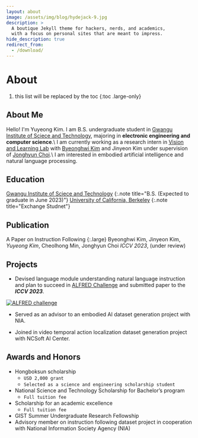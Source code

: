 ```yaml
---
layout: about
image: /assets/img/blog/hydejack-9.jpg
description: >
  A boutique Jekyll theme for hackers, nerds, and academics,
  with a focus on personal sites that are meant to impress.
hide_description: true
redirect_from:
  - /download/
---
```


# About

<!-- author -->
1. this list will be replaced by the toc
{:toc .large-only}

## About Me
Hello! I'm Yuyeong Kim. I am B.S. undergraduate student in [Gwangu Institute of Sciece and Technology](https://www.gist.ac.kr/en/main.html), majoring in **electronic engineering and computer science**.\\
I am currently working as a research intern in [Vision and Learning Lab](https://yonseivnl.github.io/) with [Byeonghwi Kim](https://github.com/bhkim94) and Jinyeon Kim under supervision of [Jonghyun Choi](https://scholar.google.com/citations?user=uiGWnm4AAAAJ&hl=en).\\
I am interested in embodied artificial intelligence and natural language processing.


## Education
[Gwangu Institute of Sciece and Technology](https://www.gist.ac.kr/en/main.html)
{:.note title="B.S. (Expected to graduate in June 2023)"}
[University of California, Berkeley](https://www.berkeley.edu/)
{:.note title="Exchange Studnet"}

## Publication
A Paper on Instruction Following
{:.large}
Byeonghwi Kim, Jinyeon Kim, _Yuyeong Kim_, Cheolhong Min, Jonghyun Choi
*ICCV 2023*, (under review)

## Projects
* Devised language module understanding natural language instruction and plan to succeed in [ALFRED Challenge](https://askforalfred.com/) and submitted paper to the ***ICCV 2023***.

[![ALFRED challenge](https://img.youtube.com/vi/1XoRLNmXffo/0.jpg)](https://www.youtube.com/watch?v=1XoRLNmXffo)


* Served as an advisor to an embodied AI dataset generation project with NIA.

* Joined in video temporal action localization dataset generation project with NCSoft AI Center.

## Awards and Honors
* Hongboksun scholarship 
  * `USD 2,000 grant`
  * `Selected as a science and engineering scholarship student`
* National Science and Technology Scholarship for Bachelor’s program 
  * `Full tuition fee`
* Scholarship for an academic excellence
  * `Full tuition fee`
* GIST Summer Undergraduate Research Fellowship
* Advisory member on instruction following dataset project in cooperation with National Information Society Agency (NIA)

<!-- ## Hydejack

A boutique Jekyll theme for hackers, nerds, and academics.  
{:.lead}

1. this list will be replaced by the toc
{:toc .large-only}

![Screenshot](assets/img/blog/hydejack-9.jpg){:.lead width="1920" height="1080" loading="lazy"}

Hydejack's cover page on a variety of screen sizes.
{:.figcaption} -->


<!-- **Hydejack** is a boutique Jekyll theme for hackers, nerds, and academics, with a focus on personal sites that are meant to impress. 

It includes a blog that is suitable for both prose and technical documentation, a portfolio to showcase your projects, and a resume template that looks amazing on the web and in print.

> Your complete presence on the web — A [blog], [portfolio], and [resume].
{:.lead} -->


<!-- ## A Personal Site That Won't Disappear

**Hydejack** is 100% built on Open Source software, and is Open Source itself, save for parts of the PRO version. The PRO version is a one-time payment that gives you the right to use it forever.

Hydejack is all static sites. _HTML_. All you need is a web server --- any web server --- to have a professional web presence that lasts a lifetime. -->

<!-- ## Download

{% include table.md %} -->


<!-- ## A Free Blogging Theme
**Hydejack** started out as a free blogging theme for Jekyll — and continues to be so. -->

<!--posts-->


<!-- ## An Impressive Portfolio
A portfolio that's guaranteed to be impressive — no matter what you put into it. -->

<!--projects-->


<!-- ## A Printable Resume
Get a resume that's consistent across the board — whether it's on the web, mobile, print, or [PDF](assets/Resume.pdf).

[![Resume PDF](assets/img/blog/resume.png){:.lead width="884" height="632" loading="lazy"}][resume]{:.no-hover.no-mark}

Front and center page of a print resume generated by Hydejack.
{:.figcaption} -->


<!-- ## Just Markdown
Write all content with Markdown. __Hydejack__ gives you [additional CSS classes](docs/writing.md) to stylize your content, without losing compatibility with other Jekyll themes.


## Just Markup
**Hydejack** boasts a plethora of modern JavaScript, but make no mistake: It's still a _plain old web page_ at its core. It works without JavaScript and you can even view it in a text-based browser like `w3m`:

![w3m Screenshot](assets/img/blog/w3m.png){:.tail width="1920" height="1260" loading="lazy"}

The Hydejack blog, as seen by the text browser `w3m`.
{:.figcaption} -->


<!-- ## Syntax Highlighting
**Hydejack** features syntax highlighting, powered by [Rouge].

```html
<!-- file: `_includes/my-body.html` -->
<!-- <script type="module">
  document.querySelector("hy-push-state").addEventListener("hy-push-state-load", () => {
    const supportsCodeHighlights = false; // TBD!!
  });
</script>
```

Code blocks can have a filename and a caption.
{:.figcaption}  -->


<!-- ## Beautiful Math
They say math is beautiful — and with **Hydejack**'s [math support][math] it's guaranteed to also look beautiful:

$$
\begin{aligned}
  \phi(x,y) &= \phi \left(\sum_{i=1}^n x_ie_i, \sum_{j=1}^n y_je_j \right) \\[2em]
            &= \sum_{i=1}^n \sum_{j=1}^n x_i y_j \phi(e_i, e_j)            \\[2em]
            &= (x_1, \ldots, x_n)
               \left(\begin{array}{ccc}
                 \phi(e_1, e_1)  & \cdots & \phi(e_1, e_n) \\
                 \vdots          & \ddots & \vdots         \\
                 \phi(e_n, e_1)  & \cdots & \phi(e_n, e_n)
               \end{array}\right)
               \left(\begin{array}{c}
                 y_1    \\
                 \vdots \\
                 y_n
               \end{array}\right)
\end{aligned}
$$

Hydejack uses KaTeX to efficiently render math.
{:.figcaption} -->


<!-- ## Build an Audience
The PRO version has built-in support for customizable [Tinyletter] newsletter subscription boxes.

If you are using a different service like MailChimp, you can build a custom newsletter subscription box using [Custom Forms][forms]. -->


<!-- ## Features

{% include features.md %}


## Comparison

{% include table.md %}


## Get It Now

Use the the form below to purchase Hydejack PRO:

<div class="gumroad-product-embed" data-gumroad-product-id="nuOluY"><a href="https://gumroad.com/l/nuOluY">Loading…</a></div> -->


[blog]: /
[portfolio]: https://hydejack.com/examples/
[resume]: https://hydejack.com/resume/
[download]: https://hydejack.com/download/
[welcome]: https://hydejack.com/
[forms]: https://hydejack.com/forms-by-example/

[features]: #features
[news]: #build-an-audience
[syntax]: syntax-highlighting
[latex]: #beautiful-math
[dark]: https://hydejack.com/blog/hydejack/2018-09-01-introducing-dark-mode/
[search]: https://hydejack.com/#_search-input
[grid]: https://hydejack.com/blog/hydejack/

[lic]: LICENSE.md
[pro]: licenses/PRO.md
[docs]: docs/README.md
[ofln]: docs/advanced.md#enabling-offline-support
[math]: docs/writing.md#adding-math

[kit]: https://github.com/hydecorp/hydejack-starter-kit/releases
[src]: https://github.com/hydecorp/hydejack
[gem]: https://rubygems.org/gems/jekyll-theme-hydejack
[buy]: https://gum.co/nuOluY

[gpss]: https://developers.google.com/speed/pagespeed/insights/?url=https%3A%2F%2Fhydejack.com%2Fdocs%2F
[rouge]: http://rouge.jneen.net
[katex]: https://khan.github.io/KaTeX/
[mathjax]: https://www.mathjax.org/
[tinyletter]: https://tinyletter.com/
